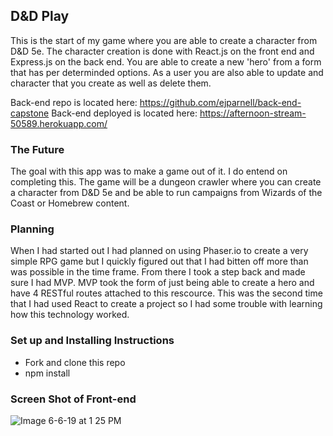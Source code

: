 ## D&D Play

This is the start of my game where you are able to create a character from D&D
5e. The character creation is done with React.js on the front end and Express.js
on the back end. You are able to create a new 'hero' from a form that has per
determinded options. As a user you are also able to update and character that you
create as well as delete them.

Back-end repo is located here: https://github.com/ejparnell/back-end-capstone
Back-end deployed is located here: https://afternoon-stream-50589.herokuapp.com/

### The Future

The goal with this app was to make a game out of it. I do entend on completing
this. The game will be a dungeon crawler where you can create a character from
D&D 5e and be able to run campaigns from Wizards of the Coast or Homebrew content.

### Planning

When I had started out I had planned on using Phaser.io to create a very simple
RPG game but I quickly figured out that I had bitten off more than was possible
in the time frame. From there I took a step back and made sure I had MVP. MVP
took the form of just being able to create a hero and have 4 RESTful routes attached
to this rescource. This was the second time that I had used React to create a project
so I had some trouble with learning how this technology worked.

### Set up and Installing Instructions

* Fork and clone this repo
* npm install

### Screen Shot of Front-end
![Image 6-6-19 at 1 25 PM](https://user-images.githubusercontent.com/37162387/59053136-b5358e00-885e-11e9-8a2a-697b554944a5.jpg)
